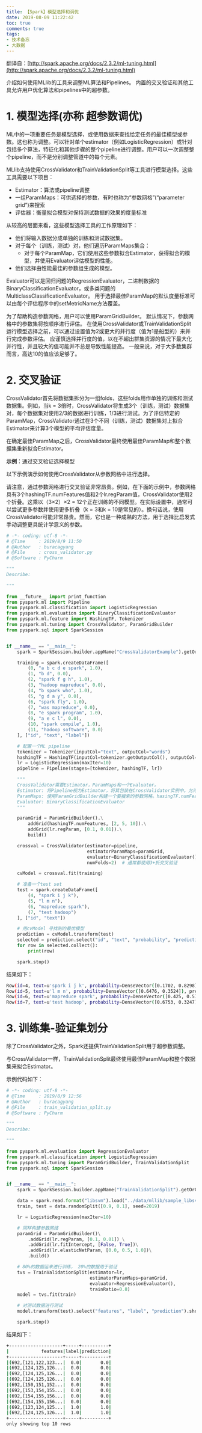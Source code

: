 ```yaml
---
title: 【Spark】模型选择和调优
date: 2019-08-09 11:22:42
toc: true
comments: true
tags: 
- 技术备忘
- 大数据  
---
```


翻译自：[http://spark.apache.org/docs/2.3.2/ml-tuning.html](http://spark.apache.org/docs/2.3.2/ml-tuning.html)

介绍如何使用MLlib的工具来调整ML算法和Pipelines。 内置的交叉验证和其他工具允许用户优化算法和pipelines中的超参数。

<!--more-->



# 1. 模型选择(亦称 超参数调优)

ML中的一项重要任务是模型选择，或使用数据来查找给定任务的最佳模型或参数。这也称为调整。可以针对单个estimator（例如LogisticRegression）或针对包括多个算法，特征化和其他步骤的整个pipeline进行调整。用户可以一次调整整个pipeline，而不是分别调整管道中的每个元素。

MLlib支持使用CrossValidator和TrainValidationSplit等工具进行模型选择。这些工具需要以下项目：

+ Estimator：算法或pipeline调整
+ 一组ParamMaps：可供选择的参数，有时也称为“参数网格”(“parameter grid”)来搜索
+ 评估器：衡量拟合模型对保持测试数据的效果的度量标准

从较高的层面来看，这些模型选择工具的工作原理如下：

+ 他们将输入数据分成单独的训练和测试数据集。
+ 对于每个（训练，测试）对，他们遍历ParamMaps集合：
  + 对于每个ParamMap，它们使用这些参数拟合Estimator，获得拟合的模型，并使用Evaluator评估模型的性能。
+ 他们选择由性能最佳的参数组生成的模型。

Evaluator可以是回归问题的RegressionEvaluator，二进制数据的BinaryClassificationEvaluator，或多类问题的MulticlassClassificationEvaluator。 用于选择最佳ParamMap的默认度量标准可以由每个评估程序中的setMetricName方法覆盖。

为了帮助构造参数网格，用户可以使用ParamGridBuilder。 默认情况下，参数网格中的参数集将按顺序进行评估。 在使用CrossValidator或TrainValidationSplit运行模型选择之前，可以通过设置值为2或更大的并行度（值为1是船型的）来并行完成参数评估。 应谨慎选择并行度的值，以在不超出群集资源的情况下最大化并行性，并且较大的值可能并不总是导致性能提高。 一般来说，对于大多数集群而言，高达10的值应该足够了。



# 2. 交叉验证

CrossValidator首先将数据集拆分为一组folds，这些folds用作单独的训练和测试数据集。例如，当k = 3倍时，CrossValidator将生成3个（训练，测试）数据集对，每个数据集对使用2/3的数据进行训练，1/3进行测试。为了评估特定的ParamMap，CrossValidator通过在3个不同（训练，测试）数据集对上拟合Estimator来计算3个模型的平均评估度量。

在确定最佳ParamMap之后，CrossValidator最终使用最佳ParamMap和整个数据集重新拟合Estimator。

**示例**：通过交叉验证选择模型

以下示例演示如何使用CrossValidator从参数网格中进行选择。

请注意，通过参数网格进行交叉验证非常昂贵。例如，在下面的示例中，参数网格具有3个hashingTF.numFeatures值和2个lr.regParam值，CrossValidator使用2个折叠。这乘以（3×2）×2 = 12个正在训练的不同模型。在实际设置中，通常可以尝试更多参数并使用更多折叠（k = 3和k = 10是常见的）。换句话说，使用CrossValidator可能非常昂贵。然而，它也是一种成熟的方法，用于选择比启发式手动调整更具统计学意义的参数。

```python
# -*- coding: utf-8 -*-
# @Time     : 2019/8/9 11:50
# @Author   : buracagyang
# @File     : cross_validator.py
# @Software : PyCharm

"""
Describe:
        
"""

from __future__ import print_function
from pyspark.ml import Pipeline
from pyspark.ml.classification import LogisticRegression
from pyspark.ml.evaluation import BinaryClassificationEvaluator
from pyspark.ml.feature import HashingTF, Tokenizer
from pyspark.ml.tuning import CrossValidator, ParamGridBuilder
from pyspark.sql import SparkSession


if __name__ == "__main__":
    spark = SparkSession.builder.appName("CrossValidatorExample").getOrCreate()

    training = spark.createDataFrame([
        (0, "a b c d e spark", 1.0),
        (1, "b d", 0.0),
        (2, "spark f g h", 1.0),
        (3, "hadoop mapreduce", 0.0),
        (4, "b spark who", 1.0),
        (5, "g d a y", 0.0),
        (6, "spark fly", 1.0),
        (7, "was mapreduce", 0.0),
        (8, "e spark program", 1.0),
        (9, "a e c l", 0.0),
        (10, "spark compile", 1.0),
        (11, "hadoop software", 0.0)
    ], ["id", "text", "label"])

    # 配置一个ML pipeline
    tokenizer = Tokenizer(inputCol="text", outputCol="words")
    hashingTF = HashingTF(inputCol=tokenizer.getOutputCol(), outputCol="features")
    lr = LogisticRegression(maxIter=10)
    pipeline = Pipeline(stages=[tokenizer, hashingTF, lr])

    """
    CrossValidator需要Estimator，ParamMaps和一个Evaluator。
    Estimator: 将Pipeline视为Estimator，将其包装在CrossValidator实例中。允许我们选择所有Pipeline阶段的参数。
    ParamMaps: 使用ParamGridBuilder构建一个要搜索的参数网格。hasingTF.numFeatures有3个值，lr.regParam有2个值，总计6个参数。
    Evaluator: BinaryClassificationEvaluator
    """

    paramGrid = ParamGridBuilder().\
        addGrid(hashingTF.numFeatures, [2, 5, 10]).\
        addGrid(lr.regParam, [0.1, 0.01]).\
        build()

    crossval = CrossValidator(estimator=pipeline,
                              estimatorParamMaps=paramGrid,
                              evaluator=BinaryClassificationEvaluator(),
                              numFolds=2)  # 通常都使用3+折交叉验证

    cvModel = crossval.fit(training)

    # 准备一个test set
    test = spark.createDataFrame([
        (4, "spark i j k"),
        (5, "l m n"),
        (6, "mapreduce spark"),
        (7, "test hadoop")
    ], ["id", "text"])

    # 用cvModel 寻找到的最优模型
    prediction = cvModel.transform(test)
    selected = prediction.select("id", "text", "probability", "prediction")
    for row in selected.collect():
        print(row)

    spark.stop()

```

结果如下：

```bash
Row(id=4, text=u'spark i j k', probability=DenseVector([0.1702, 0.8298]), prediction=1.0)
Row(id=5, text=u'l m n', probability=DenseVector([0.6476, 0.3524]), prediction=0.0)
Row(id=6, text=u'mapreduce spark', probability=DenseVector([0.425, 0.575]), prediction=1.0)
Row(id=7, text=u'test hadoop', probability=DenseVector([0.6753, 0.3247]), prediction=0.0)
```



# 3. 训练集-验证集划分

除了CrossValidator之外，Spark还提供TrainValidationSplit用于超参数调整。

与CrossValidator一样，TrainValidationSplit最终使用最佳ParamMap和整个数据集来拟合Estimator。

示例代码如下：

```python
# -*- coding: utf-8 -*-
# @Time     : 2019/8/9 12:56
# @Author   : buracagyang
# @File     : train_validation_split.py
# @Software : PyCharm

"""
Describe:
        
"""

from pyspark.ml.evaluation import RegressionEvaluator
from pyspark.ml.classification import LogisticRegression
from pyspark.ml.tuning import ParamGridBuilder, TrainValidationSplit
from pyspark.sql import SparkSession


if __name__ == "__main__":
    spark = SparkSession.builder.appName("TrainValidationSplit").getOrCreate()

    data = spark.read.format("libsvm").load("../data/mllib/sample_libsvm_data.txt")
    train, test = data.randomSplit([0.9, 0.1], seed=2019)

    lr = LogisticRegression(maxIter=10)

    # 同样构建参数网络
    paramGrid = ParamGridBuilder()\
        .addGrid(lr.regParam, [0.1, 0.01]) \
        .addGrid(lr.fitIntercept, [False, True])\
        .addGrid(lr.elasticNetParam, [0.0, 0.5, 1.0])\
        .build()

    # 80%的数据运来进行训练， 20%的数据用于验证
    tvs = TrainValidationSplit(estimator=lr,
                               estimatorParamMaps=paramGrid,
                               evaluator=RegressionEvaluator(),
                               trainRatio=0.8)
    model = tvs.fit(train)

    # 对测试数据进行测试
    model.transform(test).select("features", "label", "prediction").show(10)

    spark.stop()

```

结果如下：

```bash
+--------------------+-----+----------+
|            features|label|prediction|
+--------------------+-----+----------+
|(692,[121,122,123...|  0.0|       0.0|
|(692,[124,125,126...|  0.0|       0.0|
|(692,[124,125,126...|  0.0|       0.0|
|(692,[124,125,126...|  0.0|       0.0|
|(692,[150,151,152...|  0.0|       0.0|
|(692,[153,154,155...|  0.0|       0.0|
|(692,[154,155,156...|  0.0|       0.0|
|(692,[154,155,156...|  0.0|       0.0|
|(692,[123,124,125...|  1.0|       1.0|
|(692,[124,125,126...|  1.0|       1.0|
+--------------------+-----+----------+
only showing top 10 rows
```



